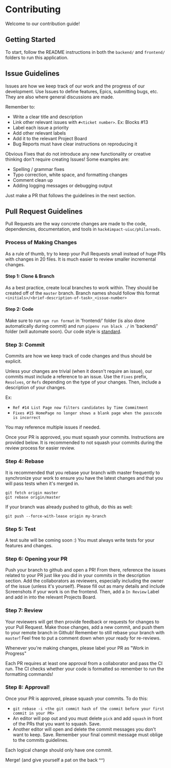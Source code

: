 # Contributing
Welcome to our contribution guide!

## Getting Started
To start, follow the README instructions in both the `backend/` and `frontend/` folders to run this application.

## Issue Guidelines
Issues are how we keep track of our work and the progress of our development. Use Issues to define features, Epics, submitting bugs, etc. They are also where general discussions are made. 

Remember to:
- Write a clear title and description
- Link other relevant issues with `#<ticket number>`. Ex: Blocks #13
- Label each issue a priority
- Add other relevant labels
- Add it to the relevant Project Board
- Bug Reports must have clear instructions on reproducing it

Obvious Fixes that do not introduce any new functionality or creative thinking don't require creating Issues! Some examples are:
- Spelling / grammar fixes
- Typo correction, white space, and formatting changes
- Comment clean up
- Adding logging messages or debugging output

Just make a PR that follows the guidelines in the next section. 
## Pull Request Guidelines
Pull Requests are the way concrete changes are made to the code, dependencies, documentation, and tools in `hack4impact-uiuc/philareads`. 

### Process of Making Changes
As a rule of thumb, try to keep your Pull Requests small instead of huge PRs with changes in 20 files. It is much easier to review smaller incremental changes.
#### Step 1: Clone & Branch
As a best practice, create local branches to work within. They should be created off of the `master` branch. Branch names should follow this format `<initials>/<brief-description-of-task>_<issue-number>`

#### Step 2: Code
Make sure to run `npm run format` in 'frontend/' folder (is also done automatically during commit) and run `pipenv run black ./` in 'backend/' folder (will automate soon). Our code style is [standard](https://github.com/standard/standard). 

### Step 3: Commit
Commits are how we keep track of code changes and thus should be explicit.

Unless your changes are trivial (when it doesn't require an issue), our commits must include a reference to an issue. Use the `Fixes` prefix, `Resolves`, or `Refs` depending on the type of your changes. Then, include a description of your changes.

Ex: 
- `Ref #14 List Page now filters candidates by Time Commitment`
- `Fixes #15 HomePage no longer shows a blank page when the passcode is incorrect`

You may reference multiple issues if needed.

Once your PR is approved, you must squash your commits. Instructions are provided below. It is recommended to not squash your commits during the review process for easier review.

### Step 4: Rebase
It is recommended that you rebase your branch with master frequently to synchronize your work to ensure you have the latest changes and that you will pass tests when it's merged in.
```
git fetch origin master
git rebase origin/master
```
If your branch was already pushed to github, do this as well:
```
git push --force-with-lease origin my-branch
```
### Step 5: Test
A test suite will be coming soon :) You must always write tests for your features and changes.

### Step 6: Opening your PR
Push your branch to github and open a PR! From there, reference the issues related to your PR just like you did in your commits in the description section. Add the collaborators as reviewers, especially including the owner of the issue (unless it's yourself). Please fill out as many details and include Screenshots if your work is on the frontend. Then, add a `In Review` Label and add in into the relevant Projects Board.

### Step 7: Review
Your reviewers will get then provide feedback or requests for changes to your Pull Request. Make those changes, add a new commit, and push them to your remote branch in Github! Remember to still rebase your branch with `master`! Feel free to put a comment down when your ready for re-reviews.

Whenever you're making changes, please label your PR as "Work in Progress"

Each PR requires at least one approval from a collaborator and pass the CI run. The CI checks whether your code is formatted so remember to run the formatting commands!

### Step 8: Approval!
Once your PR is approved, please squash your commits. To do this:
- `git rebase -i <the git commit hash of the commit before your first commit in your PR>`
- An editor will pop out and you must delete `pick` and add `squash` in front of the PRs that you want to squash. Save.
- Another editor will open and delete the commit messages you don't want to keep. Save. Remember your final commit message must oblige to the commits guidelines.

Each logical change should only have one commit.

Merge! (and give yourself a pat on the back ^^)
